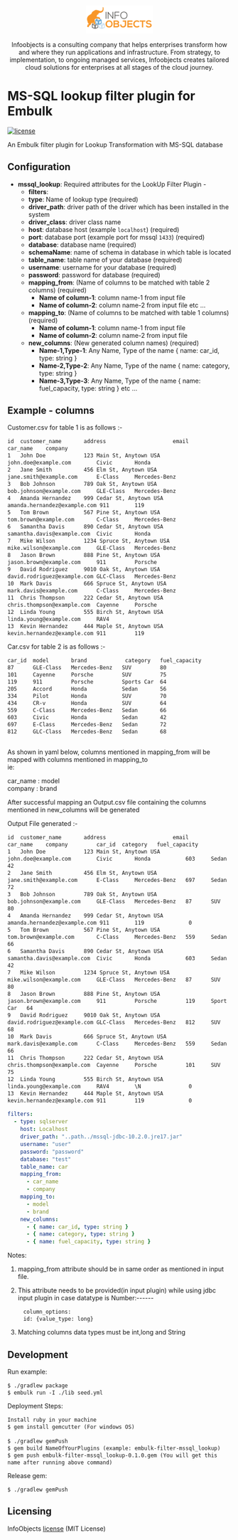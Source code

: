 <p align="center">
  <a href="https://www.infoobjects.com/" target="blank"><img src="screenshots/logo.png" width="150" alt="InfoObjects Logo" /></a>
</p>
<p align="center">Infoobjects is a consulting company that helps enterprises transform how and where they run applications and infrastructure.
From strategy, to implementation, to ongoing managed services, Infoobjects creates tailored cloud solutions for enterprises at all stages of the cloud journey.</p>

# MS-SQL lookup filter plugin for Embulk
[![license](https://img.shields.io/badge/license-MIT-blue.svg)](LICENSE)

An Embulk filter plugin for Lookup Transformation with MS-SQL database

## Configuration

- **mssql_lookup**: Required attributes for the LookUp Filter Plugin -
    - **filters**:
    - **type**: Name of lookup type (required)
    - **driver_path**: driver path of the driver which has been installed in the system
    - **driver_class**: driver class name
    - **host**: database host (example `localhost`) (required)
    - **port**: database port (example port for mssql `1433`) (required)
    - **database**: database name (required)
    - **schemaName**: name of schema in database in which table is located
    - **table_name**: table name of your database (required)
    - **username**: username for your database (required)
    - **password**: password for database (required)
    - **mapping_from**: (Name of columns to be matched with table 2 columns) (required)
        - **Name of column-1**: column name-1 from input file
        - **Name of column-2**: column name-2 from input file etc ...
    - **mapping_to**:   (Name of columns to be matched with table 1 columns) (required)
        - **Name of column-1**: column name-1 from input file
        - **Name of column-2**: column name-2 from input file
    - **new_columns**:   (New generated column names) (required)
        - **Name-1,Type-1**: Any Name, Type of the name { name: car_id, type: string }
        - **Name-2,Type-2**: Any Name, Type of the name { name: category, type: string }
        - **Name-3,Type-3**: Any Name, Type of the name { name: fuel_capacity, type: string } etc ...
## Example - columns

Customer.csv for table 1 is as follows :-

```
id  customer_name       address                     email                       car_name    company
1   John Doe            123 Main St, Anytown USA    john.doe@example.com        Civic       Honda
2   Jane Smith          456 Elm St, Anytown USA     jane.smith@example.com      E-Class     Mercedes-Benz
3   Bob Johnson         789 Oak St, Anytown USA     bob.johnson@example.com     GLE-Class   Mercedes-Benz
4   Amanda Hernandez    999 Cedar St, Anytown USA   amanda.hernandez@example.com 911        119
5   Tom Brown           567 Pine St, Anytown USA    tom.brown@example.com       C-Class     Mercedes-Benz
6   Samantha Davis      890 Cedar St, Anytown USA   samantha.davis@example.com  Civic       Honda
7   Mike Wilson         1234 Spruce St, Anytown USA mike.wilson@example.com     GLE-Class   Mercedes-Benz
8   Jason Brown         888 Pine St, Anytown USA    jason.brown@example.com     911         Porsche
9   David Rodriguez     9010 Oak St, Anytown USA    david.rodriguez@example.com GLC-Class   Mercedes-Benz
10  Mark Davis          666 Spruce St, Anytown USA  mark.davis@example.com      C-Class     Mercedes-Benz
11  Chris Thompson      222 Cedar St, Anytown USA   chris.thompson@example.com  Cayenne     Porsche
12  Linda Young         555 Birch St, Anytown USA   linda.young@example.com     RAV4
13  Kevin Hernandez     444 Maple St, Anytown USA   kevin.hernandez@example.com 911         119
```

Car.csv for table 2 is as follows :-

```
car_id  model       brand            category   fuel_capacity  
87      GLE-Class   Mercedes-Benz   SUV         80
101     Cayenne     Porsche         SUV         75
119     911         Porsche         Sports Car  64
205     Accord      Honda           Sedan       56
334     Pilot       Honda           SUV         70
434     CR-v        Honda           SUV         64      
559     C-Class     Mercedes-Benz   Sedan       66
603     Civic       Honda           Sedan       42
697     E-Class     Mercedes-Benz   Sedan       72
812     GLC-Class   Mercedes-Benz   Sedan       68


```

As shown in yaml below, columns mentioned in mapping_from will be mapped with columns mentioned in mapping_to      
ie:

car_name : model                       
company : brand

After successful mapping an Output.csv file containing the columns mentioned in new_columns will be generated              

Output File generated :-

```
id  customer_name       address                     email                       car_name    company         car_id  category   fuel_capacity  
1   John Doe            123 Main St, Anytown USA    john.doe@example.com        Civic       Honda           603     Sedan       42
2   Jane Smith          456 Elm St, Anytown USA     jane.smith@example.com      E-Class     Mercedes-Benz   697     Sedan       72 
3   Bob Johnson         789 Oak St, Anytown USA     bob.johnson@example.com     GLE-Class   Mercedes-Benz   87      SUV         80
4   Amanda Hernandez    999 Cedar St, Anytown USA   amanda.hernandez@example.com 911        119              0         
5   Tom Brown           567 Pine St, Anytown USA    tom.brown@example.com       C-Class     Mercedes-Benz   559     Sedan       66   
6   Samantha Davis      890 Cedar St, Anytown USA   samantha.davis@example.com  Civic       Honda           603     Sedan       42   
7   Mike Wilson         1234 Spruce St, Anytown USA mike.wilson@example.com     GLE-Class   Mercedes-Benz   87      SUV         80   
8   Jason Brown         888 Pine St, Anytown USA    jason.brown@example.com     911         Porsche         119     Sport Car   64   
9   David Rodriguez     9010 Oak St, Anytown USA    david.rodriguez@example.com GLC-Class   Mercedes-Benz   812     SUV         68
10  Mark Davis          666 Spruce St, Anytown USA  mark.davis@example.com      C-Class     Mercedes-Benz   559     Sedan       66   
11  Chris Thompson      222 Cedar St, Anytown USA   chris.thompson@example.com  Cayenne     Porsche         101     SUV         75   
12  Linda Young         555 Birch St, Anytown USA   linda.young@example.com     RAV4        \N               0  
13  Kevin Hernandez     444 Maple St, Anytown USA   kevin.hernandez@example.com 911         119              0  

```

```yaml
filters:
  - type: sqlserver
    host: Localhost
    driver_path: "..path../mssql-jdbc-10.2.0.jre17.jar"
    username: "user"
    password: "password"
    database: "test"
    table_name: car
    mapping_from:
      - car_name
      - company
    mapping_to:
      - model
      - brand
    new_columns:
      - { name: car_id, type: string }
      - { name: category, type: string }
      - { name: fuel_capacity, type: string }
```

Notes:
1. mapping_from attribute should be in same order as mentioned in input file.

2. This attribute needs to be provided(in input plugin) while using jdbc input plugin in case datatype is Number:------
``` 
     column_options: 
     id: {value_type: long}
```
3. Matching columns data types must be int,long and String

## Development

Run example:

```
$ ./gradlew package
$ embulk run -I ./lib seed.yml
```

Deployment Steps:

```
Install ruby in your machine
$ gem install gemcutter (For windows OS)

$ ./gradlew gemPush
$ gem build NameOfYourPlugins (example: embulk-filter-mssql_lookup)
$ gem push embulk-filter-mssql_lookup-0.1.0.gem (You will get this name after running above command)
```

Release gem:

```
$ ./gradlew gemPush
```

## Licensing

InfoObjects [license](LICENSE) (MIT License)
